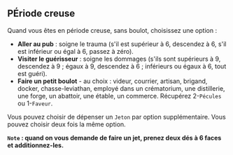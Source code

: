 ## PÉriode creuse

Quand vous êtes en période creuse, sans boulot, choisissez une option :

* **Aller au pub** : soigne le trauma (s'il est supérieur à 6, descendez à 6,
s'il est inférieur ou égal à 6, passez à zéro).
* **Visiter le guérisseur** : soigne les dommages (s'ils sont supérieurs à 9,
descendez à 9 ; égaux à 9, descendez à 6 ; inférieurs ou égaux à 6, tout
est guéri).
* **Faire un petit boulot** - au choix : videur, courrier, artisan, brigand,
docker, chasse-leviathan, employé dans un crématorium, une distillerie,
une forge, un abattoir, une étable, un commerce. Récupérez 2-`Pécules` ou
1-`Faveur`.

Vous pouvez choisir de dépenser un `Jeton` par option supplémentaire.
Vous pouvez choisir deux fois la même option.

**`Note` : quand on vous demande de faire un jet, prenez deux dés à 6 faces et 
additionnez-les.**
